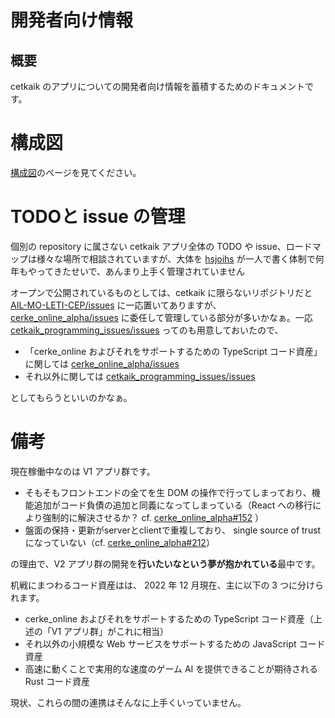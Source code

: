 # 開発者向け情報

## 概要

cetkaik のアプリについての開発者向け情報を蓄積するためのドキュメントです。

# 構成図

[構成図](v1/architecture.md)のページを見てください。

# TODOと issue の管理

個別の repository に属さない cetkaik アプリ全体の TODO や issue、ロードマップは様々な場所で相談されていますが、大体を [hsjoihs](https://github.com/sozysozbot) が一人で書く体制で何年もやってきたせいで、あんまり上手く管理されていません

オープンで公開されているものとしては、cetkaik に限らないリポジトリだと[AIL-MO-LETI-CEP/issues](https://github.com/AIL-MO-LETI-CEP/issues/issues) に一応置いてありますが、[cerke_online_alpha/issues](https://github.com/jurliyuuri/cerke_online_alpha/issues) に委任して管理している部分が多いかなぁ。一応 [cetkaik_programming_issues/issues](https://github.com/cetkaik/cetkaik_programming_issues/issues) ってのも用意しておいたので、

- 「cerke_online およびそれをサポートするための TypeScript コード資産」に関しては [cerke_online_alpha/issues](https://github.com/jurliyuuri/cerke_online_alpha/issues)
- それ以外に関しては  [cetkaik_programming_issues/issues](https://github.com/cetkaik/cetkaik_programming_issues/issues) 

としてもらうといいのかなぁ。

# 備考

現在稼働中なのは V1 アプリ群です。

- そもそもフロントエンドの全てを生 DOM の操作で行ってしまっており、機能追加がコード負債の追加と同義になってしまっている（React への移行により強制的に解決させるか？ cf. [cerke_online_alpha#152](https://github.com/jurliyuuri/cerke_online_alpha/issues/152) ）
- 盤面の保持・更新がserverとclientで重複しており、 single source of trust になっていない（cf. [cerke_online_alpha#212](https://github.com/jurliyuuri/cerke_online_alpha/issues/212)）

の理由で、V2 アプリ群の開発を**行いたいなという夢が抱かれている**最中です。

机戦にまつわるコード資産はは、 2022 年 12 月現在、主に以下の 3 つに分けられます。

- cerke_online およびそれをサポートするための TypeScript コード資産（上述の「V1 アプリ群」がこれに相当）
- それ以外の小規模な Web サービスをサポートするための JavaScript コード資産 
- 高速に動くことで実用的な速度のゲーム AI を提供できることが期待される Rust コード資産

現状、これらの間の連携はそんなに上手くいっていません。
